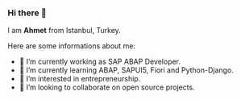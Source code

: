 ### Hi there 👋

 
I am **Ahmet** from Istanbul, Turkey.

Here are some informations about me:

- 🔭 I’m currently working as SAP ABAP Developer.
- 🌱 I’m currently learning ABAP, SAPUI5, Fiori and Python-Django.
- 👀 I’m interested in entrepreneurship.
- 💞️ I’m looking to collaborate on open source projects.
